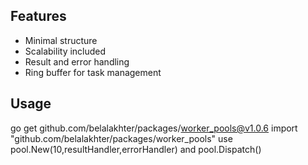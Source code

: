 ## Features
- Minimal structure
- Scalability included
- Result and error handling
- Ring buffer for task management

## Usage
go get github.com/belalakhter/packages/worker_pools@v1.0.6
import "github.com/belalakhter/packages/worker_pools"
use pool.New(10,resultHandler,errorHandler) and pool.Dispatch()

